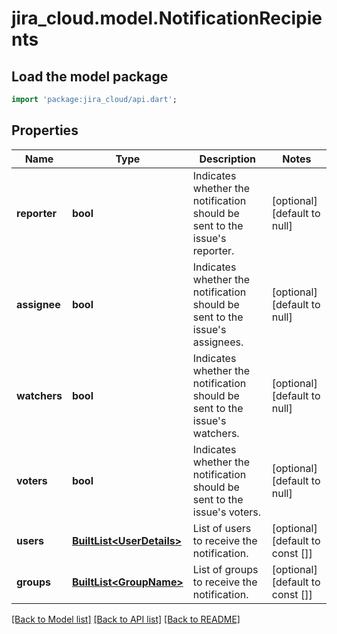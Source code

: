 # jira_cloud.model.NotificationRecipients

## Load the model package
```dart
import 'package:jira_cloud/api.dart';
```

## Properties
Name | Type | Description | Notes
------------ | ------------- | ------------- | -------------
**reporter** | **bool** | Indicates whether the notification should be sent to the issue&#39;s reporter. | [optional] [default to null]
**assignee** | **bool** | Indicates whether the notification should be sent to the issue&#39;s assignees. | [optional] [default to null]
**watchers** | **bool** | Indicates whether the notification should be sent to the issue&#39;s watchers. | [optional] [default to null]
**voters** | **bool** | Indicates whether the notification should be sent to the issue&#39;s voters. | [optional] [default to null]
**users** | [**BuiltList&lt;UserDetails&gt;**](UserDetails.md) | List of users to receive the notification. | [optional] [default to const []]
**groups** | [**BuiltList&lt;GroupName&gt;**](GroupName.md) | List of groups to receive the notification. | [optional] [default to const []]

[[Back to Model list]](../README.md#documentation-for-models) [[Back to API list]](../README.md#documentation-for-api-endpoints) [[Back to README]](../README.md)


